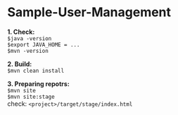 # Sample-User-Management

**1. Check:**  
    ``$java -version``  
    ``$export JAVA_HOME = ...``  
    ``$mvn -version``  
  
**2. Build:**  
    ``$mvn clean install``  
  
**3. Preparing repotrs:**  
    ``$mvn site``  
    ``$mvn site:stage``  
    check: ``<project>/target/stage/index.html``

